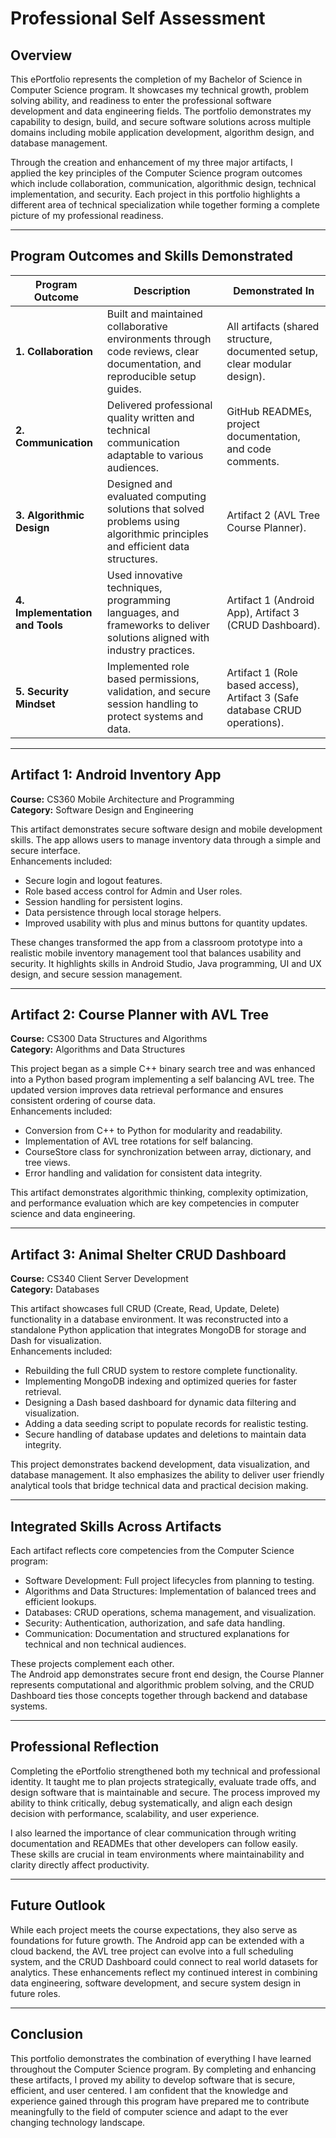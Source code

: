 # Professional Self Assessment

## Overview
This ePortfolio represents the completion of my Bachelor of Science in Computer Science program. It showcases my technical growth, problem solving ability, and readiness to enter the professional software development and data engineering fields. The portfolio demonstrates my capability to design, build, and secure software solutions across multiple domains including mobile application development, algorithm design, and database management.

Through the creation and enhancement of my three major artifacts, I applied the key principles of the Computer Science program outcomes which include collaboration, communication, algorithmic design, technical implementation, and security. Each project in this portfolio highlights a different area of technical specialization while together forming a complete picture of my professional readiness.

---

## Program Outcomes and Skills Demonstrated

| Program Outcome | Description | Demonstrated In |
|-----------------|--------------|-----------------|
| **1. Collaboration** | Built and maintained collaborative environments through code reviews, clear documentation, and reproducible setup guides. | All artifacts (shared structure, documented setup, clear modular design). |
| **2. Communication** | Delivered professional quality written and technical communication adaptable to various audiences. | GitHub READMEs, project documentation, and code comments. |
| **3. Algorithmic Design** | Designed and evaluated computing solutions that solved problems using algorithmic principles and efficient data structures. | Artifact 2 (AVL Tree Course Planner). |
| **4. Implementation and Tools** | Used innovative techniques, programming languages, and frameworks to deliver solutions aligned with industry practices. | Artifact 1 (Android App), Artifact 3 (CRUD Dashboard). |
| **5. Security Mindset** | Implemented role based permissions, validation, and secure session handling to protect systems and data. | Artifact 1 (Role based access), Artifact 3 (Safe database CRUD operations). |

---

## Artifact 1: Android Inventory App  
**Course:** CS360 Mobile Architecture and Programming  
**Category:** Software Design and Engineering  

This artifact demonstrates secure software design and mobile development skills. The app allows users to manage inventory data through a simple and secure interface.  
Enhancements included:
- Secure login and logout features.  
- Role based access control for Admin and User roles.  
- Session handling for persistent logins.  
- Data persistence through local storage helpers.  
- Improved usability with plus and minus buttons for quantity updates.

These changes transformed the app from a classroom prototype into a realistic mobile inventory management tool that balances usability and security. It highlights skills in Android Studio, Java programming, UI and UX design, and secure session management.  

---

## Artifact 2: Course Planner with AVL Tree  
**Course:** CS300 Data Structures and Algorithms  
**Category:** Algorithms and Data Structures  

This project began as a simple C++ binary search tree and was enhanced into a Python based program implementing a self balancing AVL tree. The updated version improves data retrieval performance and ensures consistent ordering of course data.  
Enhancements included:
- Conversion from C++ to Python for modularity and readability.  
- Implementation of AVL tree rotations for self balancing.  
- CourseStore class for synchronization between array, dictionary, and tree views.  
- Error handling and validation for consistent data integrity.  

This artifact demonstrates algorithmic thinking, complexity optimization, and performance evaluation which are key competencies in computer science and data engineering.  

---

## Artifact 3: Animal Shelter CRUD Dashboard  
**Course:** CS340 Client Server Development  
**Category:** Databases  

This artifact showcases full CRUD (Create, Read, Update, Delete) functionality in a database environment. It was reconstructed into a standalone Python application that integrates MongoDB for storage and Dash for visualization.  
Enhancements included:
- Rebuilding the full CRUD system to restore complete functionality.  
- Implementing MongoDB indexing and optimized queries for faster retrieval.  
- Designing a Dash based dashboard for dynamic data filtering and visualization.  
- Adding a data seeding script to populate records for realistic testing.  
- Secure handling of database updates and deletions to maintain data integrity.  

This project demonstrates backend development, data visualization, and database management. It also emphasizes the ability to deliver user friendly analytical tools that bridge technical data and practical decision making.

---

## Integrated Skills Across Artifacts

Each artifact reflects core competencies from the Computer Science program:

- Software Development: Full project lifecycles from planning to testing.  
- Algorithms and Data Structures: Implementation of balanced trees and efficient lookups.  
- Databases: CRUD operations, schema management, and visualization.  
- Security: Authentication, authorization, and safe data handling.  
- Communication: Documentation and structured explanations for technical and non technical audiences.  

These projects complement each other.  
The Android app demonstrates secure front end design, the Course Planner represents computational and algorithmic problem solving, and the CRUD Dashboard ties those concepts together through backend and database systems.

---

## Professional Reflection

Completing the ePortfolio strengthened both my technical and professional identity. It taught me to plan projects strategically, evaluate trade offs, and design software that is maintainable and secure. The process improved my ability to think critically, debug systematically, and align each design decision with performance, scalability, and user experience.

I also learned the importance of clear communication through writing documentation and READMEs that other developers can follow easily. These skills are crucial in team environments where maintainability and clarity directly affect productivity.

---

## Future Outlook

While each project meets the course expectations, they also serve as foundations for future growth. The Android app can be extended with a cloud backend, the AVL tree project can evolve into a full scheduling system, and the CRUD Dashboard could connect to real world datasets for analytics. These enhancements reflect my continued interest in combining data engineering, software development, and secure system design in future roles.

---

## Conclusion

This portfolio demonstrates the combination of everything I have learned throughout the Computer Science program. By completing and enhancing these artifacts, I proved my ability to develop software that is secure, efficient, and user centered. I am confident that the knowledge and experience gained through this program have prepared me to contribute meaningfully to the field of computer science and adapt to the ever changing technology landscape.
